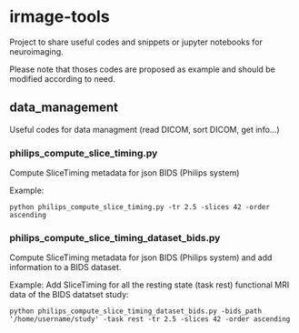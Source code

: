 # irmage-tools
Project to share useful codes and snippets or jupyter notebooks for neuroimaging. 

Please note that thoses codes are proposed as example and should be modified according to need.

## data_management 

Useful codes for data managment (read DICOM, sort DICOM, get info...)

### philips_compute_slice_timing.py 
Compute SliceTiming metadata for json BIDS (Philips system)

Example: 

```
python philips_compute_slice_timing.py -tr 2.5 -slices 42 -order ascending
```

### philips_compute_slice_timing_dataset_bids.py
Compute SliceTiming metadata for json BIDS (Philips system) and add information to a BIDS dataset.

Example: Add SliceTiming for all the resting state (task rest) functional MRI data of the BIDS datatset study: 

```
python philips_compute_slice_timing_dataset_bids.py -bids_path '/home/username/study' -task rest -tr 2.5 -slices 42 -order ascending
```


